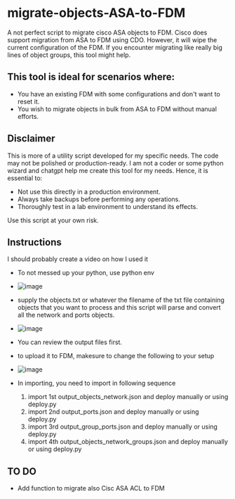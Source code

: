 # migrate-objects-ASA-to-FDM

A not perfect script to migrate cisco ASA objects to FDM. Cisco does support migration from ASA to FDM using CDO. However, it will wipe the current configuration of the FDM. If you encounter migrating like really big lines of object groups, this tool might help.

## This tool is ideal for scenarios where:
- You have an existing FDM with some configurations and don't want to reset it.
- You wish to migrate objects in bulk from ASA to FDM without manual efforts.

## Disclaimer
This is more of a utility script developed for my specific needs. The code may not be polished or production-ready. I am not a coder or some python wizard and chatgpt help me create this tool for my needs. Hence, it is essential to:

- Not use this directly in a production environment.
- Always take backups before performing any operations.
- Thoroughly test in a lab environment to understand its effects.

Use this script at your own risk.

## Instructions
I should probably create a video on how I used it

- To not messed up your python, use python env
- ![image](https://github.com/romarroca/migrate-ASA-to-FDM/assets/87074019/f8b210ec-b73f-4f5c-afa7-31a349e2c720)

- supply the objects.txt or whatever the filename of the txt file containing objects that you want to process and this script will parse and convert all the network and ports objects.
- ![image](https://github.com/romarroca/migrate-ASA-to-FDM/assets/87074019/19014460-825a-46c6-9537-2e16b27d9d01)
- You can review the output files first.

- to upload it to FDM, makesure to change the following to your setup
- ![image](https://github.com/romarroca/migrate-ASA-to-FDM/assets/87074019/d29b5e85-72b1-486f-ba41-b2706d062cd1)
- In importing, you need to import in following sequence
    1. import 1st output_objects_network.json and deploy manually or using deploy.py
    2. import 2nd output_ports.json and deploy manually or using deploy.py
    3. import 3rd output_group_ports.json and deploy manually or using deploy.py
    4. import 4th output_objects_network_groups.json and deploy manually or using deploy.py

## TO DO
- Add function to migrate also Cisc ASA ACL to FDM


